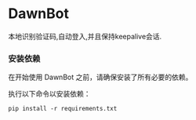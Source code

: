 # DawnBot
本地识别验证码,自动登入,并且保持keepalive会话.

### 安装依赖
在开始使用 DawnBot 之前，请确保安装了所有必要的依赖。

执行以下命令以安装依赖：

```
pip install -r requirements.txt
```
